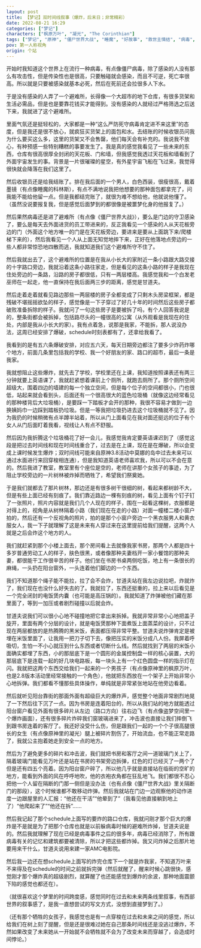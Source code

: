 ```yaml
---
layout: post
title: 【梦记】双时间线叙事（爆炸，后末日；非常精彩）
date: 2022-08-21 16:29
categories: ["梦记"]
characters: ["枫原万叶", "凝光", "The Corinthian"]
tags: ["梦记", "原神", "僵尸世界大战", "睡魔", "好故事", "救世主情结", "病毒", "末日"]
pov: 第一人称视角
origin: 个站
---
```


开始时我知道这个世界上在流行一种病毒，有点像僵尸病毒，除了感染的人没有那么有攻击性，但是传染性也是很高，只要触碰就会感染，而且不可逆，死亡率很高。所以就是只要被感染就基本必死，然后在死前还会拉很多人下水。

于是没有感染的人弄了一个避难所，长得像一个大超市的地下仓库，有很多货架和生活必需品，但是也是要靠花钱买才能得到。没有感染的人就经过严格筛选之后送下来，我就进了这个避难所。

里面气氛还是挺轻松的，大家都是一种“这么严防死守病毒肯定进不来这里”的态度，但是我还是很不放心，就疯狂买货架上的面包和水。去结账的时候收银员问我为什么要买这么多，这里的货架又不会售罄，他们每天会有补充的。我说我不放心，有种预感一些特别糟糕的事要发生了。我是真的感觉我看见了一些未来的东西，仓库有很高很厚全封闭的天花板、门和墙，但我感觉我透过天花板和墙看到了外面宇宙发生的事。背景是一片很璀璨的星空，有外星宇宙飞船在飞过来，我觉得很快就会降落在我们这里了。

然后收银员还是给我结账了。排在我后面的一个男人，白色西装，很瘦很高，戴着墨镜（有点像睡魔的科林斯），有点不满地说我把他想要的那种面包都拿完了，问我能不能给他留一点。但是我都结完账了，就很为难不想给他，他就说他懂了。（虽然没说要报复我，但是感觉后面梦到的都很像是被噩梦化身的他报复了。）

然后果然病毒还是进了避难所（有点像《僵尸世界大战》），要么是门边的守卫感染了，要么是每天去外面进货的员工带进来的，反正我看见一个感染的人从天花板旁边的门（外面这个地方唯一的门是在天花板旁边，要进来是要从上面跳下来/爬楼梯下来的），然后我看见一个人从上面无知觉地摔下来，正好在他落地点旁边的一些人都非常惊恐地四散而逃，我就知道我们这个避难所守不住了。

然后我就出去了，这个避难所的位置是在我从小长大的家附近一条小路跟大路交接的十字路口旁边，我就沿着这条小路往家走，但是看见的这条小路的样子是我现在住处旁边的一条路，沿路的房子都很低，只有一两层楼高。我感觉我和一个白发老巫师在一起走，他一直保持在我后面两三步的距离，感觉是甘道夫。

然后走着走着就看见路边那些一两层楼的房子全都变成了只剩木头房梁框架，都是残破不堪摇摇欲坠的样子，感觉像是一下子穿过了好几十年的时间然后这些房子都破败准备拆除的样子。我就问了一句这些房子是要被拆了吗，有个人回答我说是的，整条街都会被拆掉，包括路尽头的一幢很高的公寓（从外观看是我现在的住处，内部是我从小长大的家）。我有点着急，说那是我家，不能拆，那人说没办法，这周已经安排了爆破，schedule时刻表都有了，还拿给我看了。

我看到的是有五六条爆破安排，对应五六天，每天日期旁边都注了要多少炸药炸哪个地方，前面几条里包括我的学校、我一个好朋友的家、路口的超市，最后一条是我家。

我就想阻止这些爆炸，就先去了学校，学校里还在上课，我知道按照课表还有两三分钟就要上英语课了，我就赶紧想着课前上个厕所，就跑去厕所了。那个厕所空间超级大，围着四边的墙建的每一个独立空间，但是每个位子的空间都很小，门也很低，站起来就会看到头，后面还有一个很高很大的蓝色垃圾桶（就像这边经常看见的那种楼背后大垃圾桶），是要踩一下踏板才会开的那种，我很不容易才做到一边换姨妈巾一边踩到踏板扔垃圾。但是一等我把垃圾扔进去这个垃圾桶就不见了。因为我扔的时候稍微有点半蹲半站着，所以从门上面看见在我对面还挺远的位子有个女人从门后面盯着我看，视线让人有点不舒服。

然后因为我折腾这个垃圾桶花了好一会儿，我感觉我肯定要英语课迟到了（感觉这段是把过去时间线和现在时间线重合了，过去是在上课，现在是在爆破，所以会变成上课时候发生爆炸；双时间线可能来自原神3.8活动中莫娜的岛中过去未来可以通过水面进行来回穿梭相连通），但是我知道英语老师喜欢我，所以可以不会在意的。然后我进了教室，教室里有个座位是空的，老师在讲那个女孩子的事迹，为了阻止学校旁边的一片树林被炸掉而牺牲了，希望我们祭奠她。

于是我们就都去了那片树林，那边还是有很多树干很细的树，看起来都树龄不大，但是有些上面已经有刻痕了。我们靠近路边一棵有刻痕的树，看见上面有个钉子钉了一张照片，照片内容就是我们几个人现在的样子，围在一起看这棵树，衣服都是对得上的，视角是从树林隔着小路（我们现在在走的小路）对面一幢楼二楼小窗户拍的，然后还有一个反视角的照片，拍的是那个小窗户旁边一个黑衣服男人和黄衣服女人，我一下子就理解了这是未来有人穿过来在这里提前给我们提醒，这两个人就是之后会炸这个地方的人。

我们就赶紧到那个小楼上面去，那个房间看上去就像我家书房，那两个人都是四十多岁普通劳动工人的样子，肤色很黑，或者像那种夫妻档开一家小餐馆的那种夫妻，都很能干工作很辛苦的样子。他们坐在书房书桌两侧吃饭，地上有一条很长的麻绳，一头扔在阳台窗外，一头连着他们脚边的一个东西。

我们不知道那个绳子能不能拉，拉了会不会炸，甘道夫站在我左边说拉吧，炸就炸了，我们现在也没什么好失去的了。我就拉了，东西还挺重的，拉上来以后看见是一个完全闭封的电饭煲内囊（也可能是高压锅的）。我就知道了炸弹被他们藏在那里面了，等到一加压或者剧烈碰撞以后就会炸。

甘道夫说我们可以很小心地不碰撞地把它拿出来拆掉。我就非常非常小心地把盖子旋开，里面有两个分层的设计，就是电饭煲那种下面煮饭上面蒸菜的设计，只不过现在两层都放的是热腾腾的黑米饭，表面都压得非常平整。甘道夫说炸弹肯定是被埋在米饭里面了，让我用一把刀子切下去，像把压实的米饭分成八人份。我屏着呼吸切，生怕一不小心就压到什么东西或者切断什么线。然后就找到了两层的米饭小面确实都埋了东西，小的那层底下是一个圆形的金属控制盘一样的核心装置，大的那层底下是连载一起的好几块电路板，每一块头上有一个红色圆盘一样的指示灯在闪。我就把这两个东西交给我们一起来的一个男孩子（有点像原神里的枫原万叶，也是2.8版本活动里经常接触的一个角色），他就把东西放在一个架子上开始非常小心地拆弹。我们都看不懂那些具体操作，单纯就是非常紧张地站在他旁边看着。

然后就听见阳台靠街的那面外面有超级巨大的爆炸声，感觉整个地面非常剧烈地晃了一下然后往下沉了一点。因为书房是连着阳台的，所以从我们站的地方就能透过阳台窗户看见外面有很多碎片从左边（路口方向）往右边飞（有点像盗梦空间里一个爆炸画面），还有很多碎片炸碎我们窗玻璃进来了，冲击波也直接让我们摔倒飞到跟书房连着的客厅了。我还好没受什么伤，但是跟我们一起的一个个子很高腿很长的女生（有点像原神里的凝光）腿上被碎片割伤了，开始流血，也不能正常走路了，我就公主抱着她走到安全一点的地方。

然后为了避免更多的碎片和冲击波，我们就把书房和客厅之间一道玻璃门关上了，隔着玻璃门能看见万叶还是站在书房的书架旁边拆弹，红色的灯已经灭了一两个了但是还有四五个亮着。因为阳台窗户碎了，所以他几乎就是直接站在临街的空旷的地方，能看到外面的风在呼呼地吹，他的衣袍衣角都在狂乱地飞。我们都很不忍心把他一个人留在隔断的门那一侧但是没办法（也有点像《僵尸世界大战》里关隔断门的那段），这个时候谁都不敢移动炸弹。然后我就站在门边一边观察他的动作进度一边跟屋里的人汇报：“他还在干活”“他晕到了”（我看见他直接躺到地上了）“他爬起来了”“他还在拆”……

然后我记起了那个schedule上面写的要炸的路口仓库，我就问刚才那个巨大的爆炸是不是就是为了把那个仓库也就是以前躲病毒时候的避难所炸掉，甘道夫说是的。然后我就理解了现在已经是病毒事件之后的很多年，病毒已经消除了，所有跟病毒有关的记忆和建筑都要被清除，所以才把这些都炸掉。我又问炸掉之后那片地要用来干什么，甘道夫说用来建一家AMC电影院。

然后我一边还在想schedule上面写的炸完仓库下一个就是炸我家，不知道万叶来不来得及在schedule的时间之前就拆完弹（然后就醒了，醒来时候心跳很快，感觉刚才那个爆炸真的超级剧烈，就算醒了也还能感觉到爆炸的余波，那种地面震颤下陷的感觉也都还在）。

（就很喜欢这个梦里的时间跨度感，感觉同时在过去和未来两条线里叙事，有西部世界的叙事感了，是我一直想尝试的写文方式，没想到直接梦到了。）

（还有那个牺牲的女孩子，我感觉也是有一点穿梭在过去和未来之间的感觉，所以给我们在树上刻了提醒，但是还是很难过她在自己那条时间线还是没逃过爆炸，不然如果改变了未来她从一开始就不会牺牲就不会为了改变未来而穿越了，会造成时间悖论。）
